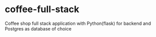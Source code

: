 # coffee-full-stack
Coffee shop full stack application with Python(flask) for backend and Postgres as database of choice
